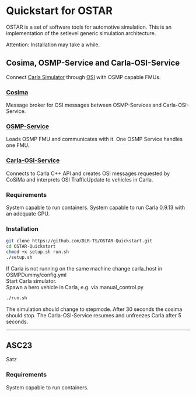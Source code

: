 # Quickstart for OSTAR

OSTAR is a set of software tools for automotive simulation.
This is an implementation of the setlevel generic simulation architecture.

Attention: Installation may take a while.

## Cosima, OSMP-Service and Carla-OSI-Service

Connect [Carla Simulator](https://github.com/carla-simulator/carla) through [OSI](https://github.com/OpenSimulationInterface/open-simulation-interface) with OSMP capable FMUs.

### [Cosima](https://github.com/DLR-TS/CoSiMa)

Message broker for OSI messages between OSMP-Services and Carla-OSI-Service.

### [OSMP-Service](https://github.com/DLR-TS/OSMP-Service)

Loads OSMP FMU and communicates with it. One OSMP Service handles one FMU.

### [Carla-OSI-Service](https://github.com/DLR-TS/Carla-OSI-Service)

Connects to Carla C++ API and creates OSI messages requested by CoSiMa and interprets OSI TrafficUpdate to vehicles in Carla.

### Requirements

System capable to run containers.
System capable to run Carla 0.9.13 with an adequate GPU.

### Installation

```sh
git clone https://github.com/DLR-TS/OSTAR-Quickstart.git
cd OSTAR-Quickstart
chmod +x setup.sh run.sh
./setup.sh
```

If Carla is not running on the same machine change carla_host in OSMPDummy/config.yml\
Start Carla simulator.\
Spawn a hero vehicle in Carla, e.g. via manual_control.py

```sh
./run.sh
```

The simulation should change to stepmode.
After 30 seconds the cosima should stop.
The Carla-OSI-Service resumes and unfreezes Carla after 5 seconds.

---

## ASC23

Satz

### Requirements

System capable to run containers.
